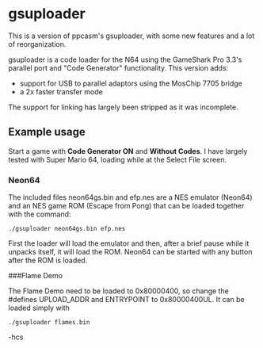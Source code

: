 # gsuploader

This is a version of ppcasm's gsuploader, with some new features and a lot of
reorganization.

gsuploader is a code loader for the N64 using the GameShark Pro 3.3's
parallel port and "Code Generator" functionality. This version adds:

- support for USB to parallel adaptors using the MosChip 7705 bridge
- a 2x faster transfer mode

The support for linking has largely been stripped as it was incomplete.

## Example usage

Start a game with **Code Generator ON** and **Without Codes**. I have largely
tested with Super Mario 64, loading while at the Select File screen.

### Neon64

The included files neon64gs.bin and efp.nes are a NES emulator (Neon64)
and an NES game ROM (Escape from Pong) that can be loaded together with
the command:

    ./gsuploader neon64gs.bin efp.nes

First the loader will load the emulator and then, after a brief pause while it
unpacks itself, it will load the ROM. Neon64 can be started with any button
after the ROM is loaded.

###Flame Demo

The Flame Demo need to be loaded to 0x80000400, so change the #defines
UPLOAD_ADDR and ENTRYPOINT to 0x80000400UL. It can be loaded simply with

    ./gsuploader flames.bin




-hcs
